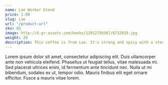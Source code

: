 ```yaml
---
name: Lae Worker blend
price: 1.00
slug: Lae
url: "/product-url"
sku: 02
image: http://d.gr-assets.com/books/1391275636l/6732019.jpg
weight: 20
description: This coffee is from Lae. It's strong and spicy with a steel aftertaste. And stuff.
---
```

Lorem ipsum dolor sit amet, consectetur adipiscing elit. Duis ullamcorper ante non vehicula eleifend.
Phasellus ut feugiat tellus, vitae malesuada mi. Sed placerat ultrices enim, id fermentum ante tincidunt nec.
Nulla ut mi bibendum, sodales ex ut, tempor odio. Mauris finibus elit eget ornare efficitur. Fusce a mauris vitae lorem.
